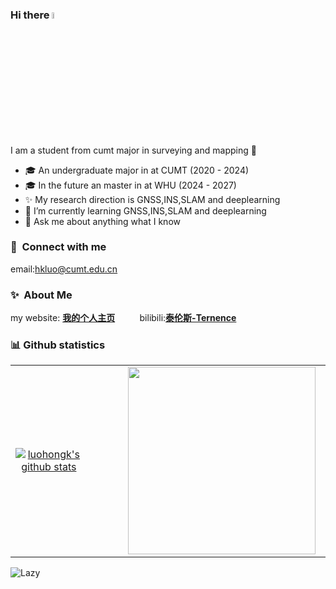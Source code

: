 ### Hi there <a href="https://www.gautamkrishnar.com/"><img src="https://media.giphy.com/media/hvRJCLFzcasrR4ia7z/giphy.gif" width="5%"></a>

I am a student from cumt major in surveying and mapping :rofl:

- 🎓 An undergraduate major in  at CUMT (2020 - 2024)
- 🎓 In the future an master in  at WHU (2024 - 2027)
- ✨ My research direction is GNSS,INS,SLAM and deeplearning
- 🌱 I’m currently learning GNSS,INS,SLAM and deeplearning
- 💬 Ask me about anything what I know
### 🔗 &nbsp;Connect with me
email:hkluo@cumt.edu.cn
### ✨&nbsp; About Me
my website: <a href="https://luohongkun.com/">**我的个人主页**</a>&nbsp;&nbsp;&nbsp;&nbsp;&nbsp;&nbsp;&nbsp;&nbsp;&nbsp;&nbsp;bilibili:<a href="https://space.bilibili.com/688837845?spm_id_from=333.1007.0.0">**泰伦斯-Ternence**</a>
### 📊 Github statistics

<table>
<tr>
<td align="center" width="40%">
    

[![luohongk's github stats](https://github-readme-stats.vercel.app/api?username=luohongk&count_private=true&show_icons=true&theme=radical)](https://github.com/luohongk)
</td>
<td align="top" width="30%">
  <img align="right" style="margin: auto 8px  height: 100px" src="https://github-readme-stats.vercel.app/api/top-langs/?username=luohongk&layout=compact&langs_count=6&bg_color=E6E6FA" alt="">
</td>
<td align="center" width="30%">
    
<img width="300" style="margin: auto 8px" align="right" src="https://github-profile-trophy.vercel.app/?username=luohongk&theme=onedark&title=MultiLanguage,Joined2020,Commits,Experience&row=2&column=2" alt="">

</td>
</table>
</tr>  
<img src="https://github-readme-activity-graph.vercel.app/graph?username=luohongk&theme=github-compact&custom_title=Activity&radius=30&height=250" alt="Lazy">

<tr>



